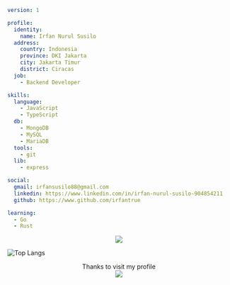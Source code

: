 ```yaml
version: 1

profile:
  identity:
    name: Irfan Nurul Susilo
  address:
    country: Indonesia
    province: DKI Jakarta
    city: Jakarta Timur
    district: Ciracas
  job:
    - Backend Developer

skills:
  language:
    - JavaScript
    - TypeScript
  db:
    - MongoDB
    - MySQL
    - MariaDB
  tools:
    - git
  lib:
    - express

social:
  gmail: irfansusilo88@gmail.com
  linkedin: https://www.linkedin.com/in/irfan-nurul-susilo-904854211
  github: https://www.github.com/irfantrue

learning:
  - Go
  - Rust
```
<p align="center">
  <a href="https://skillicons.dev">
    <img src="https://skillicons.dev/icons?i=git,nodejs,typescript,bun,redis,mongodb,MySQL-Light,sequelize,expressjs" />
  </a>
</p>

![Top Langs](https://github-readme-stats.vercel.app/api/top-langs/?username=irfantrue&layout=compact)

<p align="center"> 
  Thanks to visit my profile<br>
  <img src="https://profile-counter.glitch.me/irfantrue/count.svg" />
</p>

